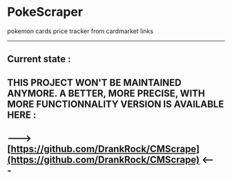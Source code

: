 # PokeScraper
pokemon cards price tracker from cardmarket links

---
## Current state :

## THIS PROJECT WON'T BE MAINTAINED ANYMORE. A BETTER, MORE PRECISE, WITH MORE FUNCTIONNALITY VERSION IS AVAILABLE HERE :
## ---> [https://github.com/DrankRock/CMScrape](https://github.com/DrankRock/CMScrape) <---
